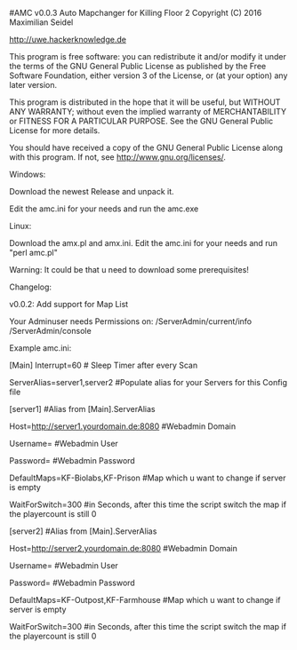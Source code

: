 #AMC v0.0.3
Auto Mapchanger for Killing Floor 2
Copyright (C) 2016 Maximilian Seidel

http://uwe.hackerknowledge.de


This program is free software: you can redistribute it and/or modify
it under the terms of the GNU General Public License as published by
the Free Software Foundation, either version 3 of the License, or
(at your option) any later version.

This program is distributed in the hope that it will be useful,
but WITHOUT ANY WARRANTY; without even the implied warranty of
MERCHANTABILITY or FITNESS FOR A PARTICULAR PURPOSE.  See the
GNU General Public License for more details.

You should have received a copy of the GNU General Public License
along with this program.  If not, see <http://www.gnu.org/licenses/>.



Windows:

Download the newest Release and unpack it.

Edit the amc.ini for your needs and run the amc.exe

Linux:

Download the amx.pl and amx.ini.
Edit the amc.ini for your needs and run "perl amc.pl"

Warning: It could be that u need to download some prerequisites!

Changelog:

v0.0.2:
Add support for Map List


Your Adminuser needs Permissions on:
/ServerAdmin/current/info
/ServerAdmin/console


Example amc.ini:

[Main]
Interrupt=60 # Sleep Timer after every Scan

ServerAlias=server1,server2 #Populate alias for your Servers for this Config file

[server1] #Alias from [Main].ServerAlias

Host=http://server1.yourdomain.de:8080 #Webadmin Domain

Username= #Webadmin User

Password= #Webadmin Password

DefaultMaps=KF-Biolabs,KF-Prison #Map which u want to change if server is empty

WaitForSwitch=300 #in Seconds, after this time the script switch the map if the playercount is still 0

[server2] #Alias from [Main].ServerAlias

Host=http://server2.yourdomain.de:8080 #Webadmin Domain

Username= #Webadmin User

Password= #Webadmin Password

DefaultMaps=KF-Outpost,KF-Farmhouse #Map which u want to change if server is empty

WaitForSwitch=300 #in Seconds, after this time the script switch the map if the playercount is still 0